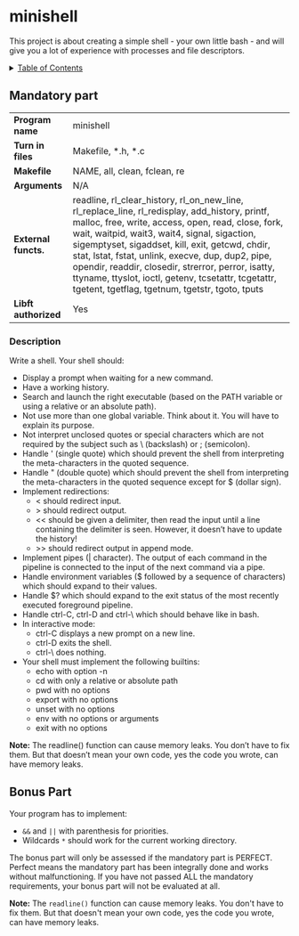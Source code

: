 # minishell

This project is about creating a simple shell - your own little bash - and will give you a lot of experience with processes and file descriptors.

<details>
  <summary><u>Table of Contents</u></summary>

- [Mandatory Part](#mandatory-part)
- [Bonus Part](#bonus-part)

</details>


## Mandatory part

| | |
|-|-|
| **Program name** | minishell |
| **Turn in files** | Makefile, \*.h, \*.c |
| **Makefile** | NAME, all, clean, fclean, re |
| **Arguments** | N/A |
| **External functs.** | readline, rl_clear_history, rl_on_new_line, rl_replace_line, rl_redisplay, add_history, printf, malloc, free, write, access, open, read, close, fork, wait, waitpid, wait3, wait4, signal, sigaction, sigemptyset, sigaddset, kill, exit, getcwd, chdir, stat, lstat, fstat, unlink, execve, dup, dup2, pipe, opendir, readdir, closedir, strerror, perror, isatty, ttyname, ttyslot, ioctl, getenv, tcsetattr, tcgetattr, tgetent, tgetflag, tgetnum, tgetstr, tgoto, tputs |
| **Libft authorized** | Yes |

### Description

Write a shell. Your shell should:

- Display a prompt when waiting for a new command.
- Have a working history.
- Search and launch the right executable (based on the PATH variable or using a relative or an absolute path).
- Not use more than one global variable. Think about it. You will have to explain its purpose.
- Not interpret unclosed quotes or special characters which are not required by the subject such as \\ (backslash) or ; (semicolon).
- Handle ' (single quote) which should prevent the shell from interpreting the meta-characters in the quoted sequence.
- Handle " (double quote) which should prevent the shell from interpreting the meta-characters in the quoted sequence except for $ (dollar sign).
- Implement redirections:
  - < should redirect input.
  - \> should redirect output.
  - << should be given a delimiter, then read the input until a line containing the delimiter is seen. However, it doesn’t have to update the history!
  - \>\> should redirect output in append mode.
- Implement pipes (\| character). The output of each command in the pipeline is connected to the input of the next command via a pipe.
- Handle environment variables ($ followed by a sequence of characters) which should expand to their values.
- Handle $? which should expand to the exit status of the most recently executed foreground pipeline.
- Handle ctrl-C, ctrl-D and ctrl-\ which should behave like in bash.
- In interactive mode:
  - ctrl-C displays a new prompt on a new line.
  - ctrl-D exits the shell.
  - ctrl-\ does nothing.
- Your shell must implement the following builtins:
  - echo with option -n
  - cd with only a relative or absolute path
  - pwd with no options
  - export with no options
  - unset with no options
  - env with no options or arguments
  - exit with no options

**Note:** The readline() function can cause memory leaks. You don’t have to fix them. But that doesn’t mean your own code, yes the code you wrote, can have memory leaks.

## Bonus Part

Your program has to implement:

- `&&` and `||` with parenthesis for priorities.
- Wildcards `*` should work for the current working directory.

The bonus part will only be assessed if the mandatory part is PERFECT. Perfect means the mandatory part has been integrally done and works without malfunctioning. If you have not passed ALL the mandatory requirements, your bonus part will not be evaluated at all.

**Note:** The `readline()` function can cause memory leaks. You don't have to fix them. But that doesn't mean your own code, yes the code you wrote, can have memory leaks.

